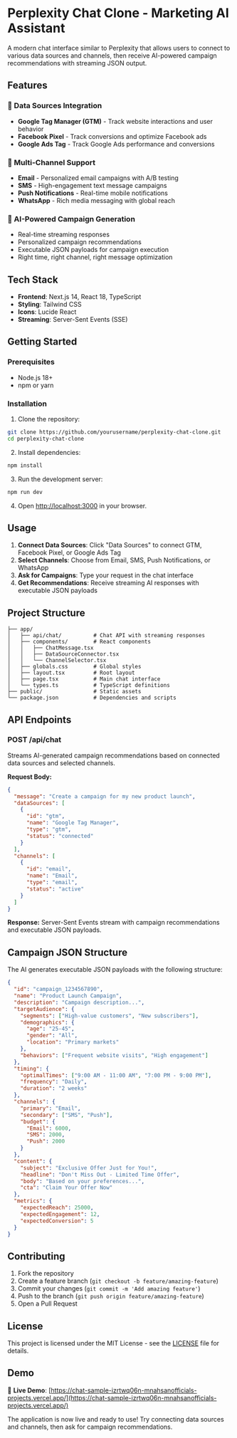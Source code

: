 # Perplexity Chat Clone - Marketing AI Assistant

A modern chat interface similar to Perplexity that allows users to connect to various data sources and channels, then receive AI-powered campaign recommendations with streaming JSON output.

## Features

### 🎯 Data Sources Integration
- **Google Tag Manager (GTM)** - Track website interactions and user behavior
- **Facebook Pixel** - Track conversions and optimize Facebook ads  
- **Google Ads Tag** - Track Google Ads performance and conversions

### 📱 Multi-Channel Support
- **Email** - Personalized email campaigns with A/B testing
- **SMS** - High-engagement text message campaigns
- **Push Notifications** - Real-time mobile notifications
- **WhatsApp** - Rich media messaging with global reach

### 🤖 AI-Powered Campaign Generation
- Real-time streaming responses
- Personalized campaign recommendations
- Executable JSON payloads for campaign execution
- Right time, right channel, right message optimization

## Tech Stack

- **Frontend**: Next.js 14, React 18, TypeScript
- **Styling**: Tailwind CSS
- **Icons**: Lucide React
- **Streaming**: Server-Sent Events (SSE)

## Getting Started

### Prerequisites
- Node.js 18+ 
- npm or yarn

### Installation

1. Clone the repository:
```bash
git clone https://github.com/yourusername/perplexity-chat-clone.git
cd perplexity-chat-clone
```

2. Install dependencies:
```bash
npm install
```

3. Run the development server:
```bash
npm run dev
```

4. Open [http://localhost:3000](http://localhost:3000) in your browser.

## Usage

1. **Connect Data Sources**: Click "Data Sources" to connect GTM, Facebook Pixel, or Google Ads Tag
2. **Select Channels**: Choose from Email, SMS, Push Notifications, or WhatsApp
3. **Ask for Campaigns**: Type your request in the chat interface
4. **Get Recommendations**: Receive streaming AI responses with executable JSON payloads

## Project Structure

```
├── app/
│   ├── api/chat/          # Chat API with streaming responses
│   ├── components/        # React components
│   │   ├── ChatMessage.tsx
│   │   ├── DataSourceConnector.tsx
│   │   └── ChannelSelector.tsx
│   ├── globals.css        # Global styles
│   ├── layout.tsx         # Root layout
│   ├── page.tsx           # Main chat interface
│   └── types.ts           # TypeScript definitions
├── public/                # Static assets
└── package.json           # Dependencies and scripts
```

## API Endpoints

### POST /api/chat
Streams AI-generated campaign recommendations based on connected data sources and selected channels.

**Request Body:**
```json
{
  "message": "Create a campaign for my new product launch",
  "dataSources": [
    {
      "id": "gtm",
      "name": "Google Tag Manager",
      "type": "gtm",
      "status": "connected"
    }
  ],
  "channels": [
    {
      "id": "email",
      "name": "Email",
      "type": "email",
      "status": "active"
    }
  ]
}
```

**Response:** Server-Sent Events stream with campaign recommendations and executable JSON payloads.

## Campaign JSON Structure

The AI generates executable JSON payloads with the following structure:

```json
{
  "id": "campaign_1234567890",
  "name": "Product Launch Campaign",
  "description": "Campaign description...",
  "targetAudience": {
    "segments": ["High-value customers", "New subscribers"],
    "demographics": {
      "age": "25-45",
      "gender": "All",
      "location": "Primary markets"
    },
    "behaviors": ["Frequent website visits", "High engagement"]
  },
  "timing": {
    "optimalTimes": ["9:00 AM - 11:00 AM", "7:00 PM - 9:00 PM"],
    "frequency": "Daily",
    "duration": "2 weeks"
  },
  "channels": {
    "primary": "Email",
    "secondary": ["SMS", "Push"],
    "budget": {
      "Email": 6000,
      "SMS": 2000,
      "Push": 2000
    }
  },
  "content": {
    "subject": "Exclusive Offer Just for You!",
    "headline": "Don't Miss Out - Limited Time Offer",
    "body": "Based on your preferences...",
    "cta": "Claim Your Offer Now"
  },
  "metrics": {
    "expectedReach": 25000,
    "expectedEngagement": 12,
    "expectedConversion": 5
  }
}
```

## Contributing

1. Fork the repository
2. Create a feature branch (`git checkout -b feature/amazing-feature`)
3. Commit your changes (`git commit -m 'Add amazing feature'`)
4. Push to the branch (`git push origin feature/amazing-feature`)
5. Open a Pull Request

## License

This project is licensed under the MIT License - see the [LICENSE](LICENSE) file for details.

## Demo

🎉 **Live Demo**: [https://chat-sample-izrtwq06n-mnahsanofficials-projects.vercel.app/](https://chat-sample-izrtwq06n-mnahsanofficials-projects.vercel.app/)

The application is now live and ready to use! Try connecting data sources and channels, then ask for campaign recommendations.

